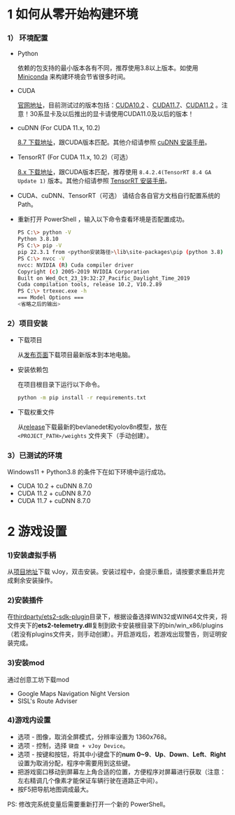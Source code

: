 # 1 如何从零开始构建环境

### 1） 环境配置

- Python

  依赖的包支持的最小版本各有不同，推荐使用3.8以上版本。如使用 [Miniconda](https://docs.conda.io/en/latest/miniconda.html) 来构建环境会节省很多时间。

- CUDA

  [官网地址](https://developer.nvidia.com/cuda-toolkit)，目前测试过的版本包括：[CUDA10.2](https://developer.nvidia.com/cuda-10.2-download-archive) 、[CUDA11.7](https://developer.nvidia.com/cuda-11-7-0-download-archive)、[CUDA11.2](https://developer.nvidia.com/cuda-11.2.0-download-archive) 。注意！30系显卡及以后推出的显卡请使用CUDA11.0及以后的版本！

- cuDNN (For CUDA 11.x, 10.2)

  [8.7 下载地址](https://developer.nvidia.com/rdp/cudnn-download)，跟CUDA版本匹配。其他介绍请参照 [cuDNN 安装手册](https://docs.nvidia.com/deeplearning/cudnn/install-guide/index.html)。

- TensorRT (For CUDA 11.x, 10.2)（可选）

  [8.x 下载地址](https://developer.nvidia.com/nvidia-tensorrt-8x-download)，跟CUDA版本匹配，推荐使用 `8.4.2.4(TensorRT 8.4 GA Update 1)` 版本。其他介绍请参照 [TensorRT 安装手册](https://docs.nvidia.com/deeplearning/tensorrt/install-guide/index.html)。

- CUDA、cuDNN、TensorRT（可选） 请结合各自官方文档自行配置系统的 Path。

- 重新打开 PowerShell ，输入以下命令查看环境是否配置成功。

    ```bash
    PS C:\> python -V
    Python 3.8.10
    PS C:\> pip -V
    pip 22.3.1 from <python安装路径>\lib\site-packages\pip (python 3.8)
    PS C:\> nvcc -V
    nvcc: NVIDIA (R) Cuda compiler driver
    Copyright (c) 2005-2019 NVIDIA Corporation
    Built on Wed_Oct_23_19:32:27_Pacific_Daylight_Time_2019
    Cuda compilation tools, release 10.2, V10.2.89
    PS C:\> trtexec.exe -h
    === Model Options ===
    <省略之后的输出>
    ```

### 2）项目安装
+ 下载项目
  
  从[发布页面](https://github.com/Yutong-gannis/ETSAuto/releases)下载项目最新版本到本地电脑。

+ 安装依赖包
  
  在项目根目录下运行以下命令。
  ```bash
  python -m pip install -r requirements.txt
  ```

+ 下载权重文件
  
  从[release](https://github.com/Yutong-gannis/ETSAuto/releases)下载最新的bevlanedet和yolov8n模型，放在 `<PROJECT_PATH>/weights` 文件夹下（手动创建）。

### 3）已测试的环境

Windows11 + Python3.8 的条件下在如下环境中运行成功。

- CUDA 10.2 + cuDNN 8.7.0
- CUDA 11.2 + cuDNN 8.7.0
- CUDA 11.7 + cuDNN 8.7.0

# 2 游戏设置
### 1)安装虚拟手柄

从[项目地址](https://sourceforge.net/projects/vjoystick/)下载 vJoy，双击安装。安装过程中，会提示重启，请按要求重启并完成剩余安装操作。

### 2)安装插件
在[thirdparty/ets2-sdk-plugin](https://github.com/Yutong-gannis/ETSAuto/tree/v2.x/thirdparty/ets2-sdk-plugin)目录下，根据设备选择WIN32或WIN64文件夹，将文件夹下的**ets2-telemetry.dll**复制到欧卡安装根目录下的bin/win_x86/plugins（若没有plugins文件夹，则手动创建）。开启游戏后，若游戏出现警告，则证明安装完成。

### 3)安装mod

通过创意工坊下载mod

- Google Maps Navigation Night Version
- SISL's Route Adviser

### 4)游戏内设置

- 选项 - 图像，取消全屏模式，分辨率设置为 1360x768。
- 选项 - 控制，选择 `键盘 + vJoy Device`。
- 选项 - 按键和按钮，将其中小键盘下的**num 0~9**、**Up**、**Down**、**Left**、**Right**设置为取消分配，程序中需要用到这些键。
- 把游戏窗口移动到屏幕左上角合适的位置，方便程序对屏幕进行获取（注意：左右精调几个像素才能保证车辆行驶在道路正中间）。
- 按F5把导航地图调成最大。

PS: 修改完系统变量后需要重新打开一个新的 PowerShell。
